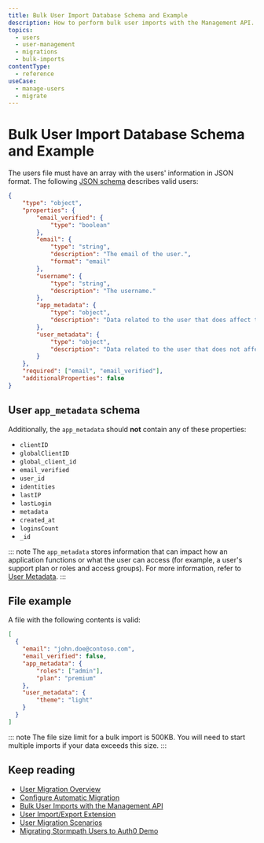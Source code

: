 ```yaml
---
title: Bulk User Import Database Schema and Example 
description: How to perform bulk user imports with the Management API.
topics:
  - users
  - user-management
  - migrations
  - bulk-imports
contentType:
  - reference
useCase:
  - manage-users
  - migrate
---
```

# Bulk User Import Database Schema and Example

The users file must have an array with the users' information in JSON format. The following [JSON schema](http://json-schema.org) describes valid users:

```json
{
    "type": "object",
    "properties": {
        "email_verified": {
            "type": "boolean"
        },
        "email": {
            "type": "string",
            "description": "The email of the user.",
            "format": "email"
        },
        "username": {
            "type": "string",
            "description": "The username."
        },
        "app_metadata": {
            "type": "object",
            "description": "Data related to the user that does affect the application's core functionality."
        },
        "user_metadata": {
            "type": "object",
            "description": "Data related to the user that does not affect the application's core functionality."
        }
    },
    "required": ["email", "email_verified"],
    "additionalProperties": false
}
```

## User `app_metadata` schema

Additionally, the `app_metadata` should **not** contain any of these properties:

* `clientID`
* `globalClientID`
* `global_client_id`
* `email_verified`
* `user_id`
* `identities`
* `lastIP`
* `lastLogin`
* `metadata`
* `created_at`
* `loginsCount`
* `_id`

::: note
The `app_metadata` stores information that can impact how an application functions or what the user can access (for example, a user's support plan or roles and access groups). For more information, refer to [User Metadata](/metadata).
:::

## File example

A file with the following contents is valid:

```json
[
  {
    "email": "john.doe@contoso.com",
    "email_verified": false,
    "app_metadata": {
        "roles": ["admin"],
        "plan": "premium"
    },
    "user_metadata": {
        "theme": "light"
    }
  }
]
```

::: note
The file size limit for a bulk import is 500KB. You will need to start multiple imports if your data exceeds this size.
:::

## Keep reading

* [User Migration Overview](/users/concepts/overview-user-migration)
* [Configure Automatic Migration](/users/guides/configure-automatic-migration)
* [Bulk User Imports with the Management API](/users/guides/bulk-user-import)
* [User Import/Export Extension](//extensions/user-import-export)
* [User Migration Scenarios](users/references/user-migraton-scenarios)
* [Migrating Stormpath Users to Auth0 Demo](https://github.com/auth0-blog/migrate-stormpath-users-to-auth0)
